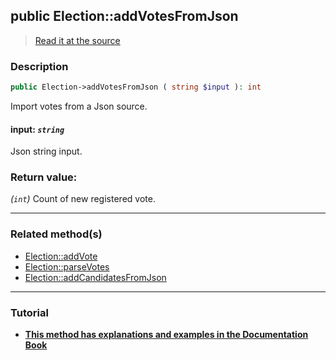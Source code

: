 ## public Election::addVotesFromJson

> [Read it at the source](https://github.com/julien-boudry/Condorcet/blob/master/src/ElectionProcess/VotesProcess.php#L327)

### Description    

```php
public Election->addVotesFromJson ( string $input ): int
```

Import votes from a Json source.
    

#### **input:** *`string`*   
Json string input.    


### Return value:   

*(`int`)* Count of new registered vote.


---------------------------------------

### Related method(s)      

* [Election::addVote](/Docs/ApiReferences/Election%20Class/public%20Election--addVote.md)    
* [Election::parseVotes](/Docs/ApiReferences/Election%20Class/public%20Election--parseVotes.md)    
* [Election::addCandidatesFromJson](/Docs/ApiReferences/Election%20Class/public%20Election--addCandidatesFromJson.md)    

---------------------------------------

### Tutorial

* **[This method has explanations and examples in the Documentation Book](https://www.condorcet.io/3.AsPhpLibrary/5.Votes/1.AddVotes)**    
